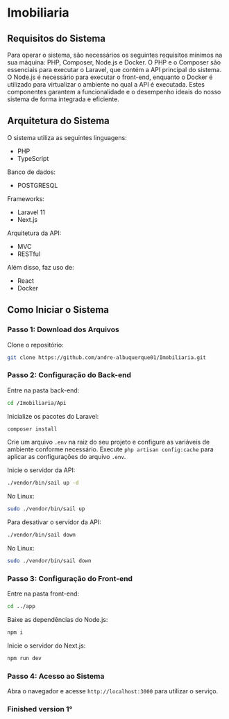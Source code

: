 # Imobiliaria

## Requisitos do Sistema

Para operar o sistema, são necessários os seguintes requisitos mínimos na sua máquina: PHP, Composer, Node.js e Docker. O PHP e o Composer são essenciais para executar o Laravel, que contém a API principal do sistema. O Node.js é necessário para executar o front-end, enquanto o Docker é utilizado para virtualizar o ambiente no qual a API é executada. Estes componentes garantem a funcionalidade e o desempenho ideais do nosso sistema de forma integrada e eficiente.

## Arquitetura do Sistema

O sistema utiliza as seguintes linguagens:

- PHP
- TypeScript

Banco de dados:

- POSTGRESQL

Frameworks:

- Laravel 11
- Next.js

Arquitetura da API:

- MVC
- RESTful

Além disso, faz uso de:

- React
- Docker

## Como Iniciar o Sistema

### Passo 1: Download dos Arquivos

Clone o repositório:

```bash
git clone https://github.com/andre-albuquerque01/Imobiliaria.git
```

### Passo 2: Configuração do Back-end

Entre na pasta back-end:

```bash
cd /Imobiliaria/Api
```

Inicialize os pacotes do Laravel:

```php
composer install
```

Crie um arquivo `.env` na raiz do seu projeto e configure as variáveis de ambiente conforme necessário.
Execute `php artisan config:cache` para aplicar as configurações do arquivo `.env`.

Inicie o servidor da API:

```bash
./vendor/bin/sail up -d
```

No Linux:

```bash
sudo ./vendor/bin/sail up
```

Para desativar o servidor da API:

```bash
./vendor/bin/sail down
```

No Linux:

```bash
sudo ./vendor/bin/sail down
```

### Passo 3: Configuração do Front-end

Entre na pasta front-end:

```bash
cd ../app
```

Baixe as dependências do Node.js:

```bash
npm i
```

Inicie o servidor do Next.js:

```bash
npm run dev
```

### Passo 4: Acesso ao Sistema

Abra o navegador e acesse `http://localhost:3000` para utilizar o serviço.

### Finished version 1°
